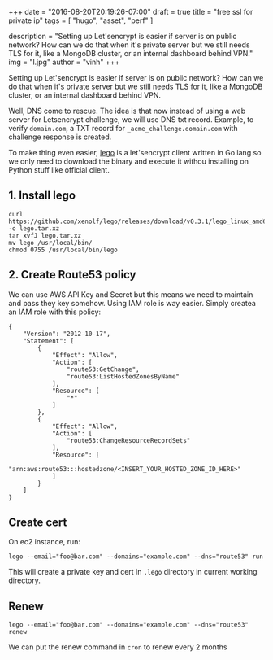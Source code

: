 +++
date = "2016-08-20T20:19:26-07:00"
draft = true
title = "free ssl for private ip"
tags = [ "hugo", "asset", "perf" ]

description = "Setting up Let'sencrypt is easier if server is on public network? How can we do that when it's private server but we still needs TLS for it, like a MongoDB cluster, or an internal dashboard behind VPN."
img = "l.jpg"
author = "vinh"
+++

Setting up Let'sencrypt is easier if server is on public network? How
can we do that when it's private server but we still needs TLS for it,
like a MongoDB cluster, or an internal dashboard behind VPN.

Well, DNS come to rescue. The idea is that now instead of using a web
server for Letsencrypt challenge, we will use DNS txt record. Example,
to verify `domain.com`, a TXT record for `_acme_challenge.domain.com`
with challenge response is created.

To make thing even easier, [lego](github.com/xenolf/lego) is a
let'sencrypt client written in Go lang so we only need to download the
binary and execute it withou installing on Python stuff like official
client.

## 1. Install lego

```
curl https://github.com/xenolf/lego/releases/download/v0.3.1/lego_linux_amd64.tar.xz
-o lego.tar.xz
tar xvfJ lego.tar.xz
mv lego /usr/local/bin/
chmod 0755 /usr/local/bin/lego
```

## 2. Create Route53 policy

We can use AWS API Key and Secret but this means we need to maintain and
pass they key somehow. Using IAM role is way easier. Simply createa an
IAM role with this policy:

```
{
    "Version": "2012-10-17",
    "Statement": [
        {
            "Effect": "Allow",
            "Action": [
                "route53:GetChange",
                "route53:ListHostedZonesByName"
            ],
            "Resource": [
                "*"
            ]
        },
        {
            "Effect": "Allow",
            "Action": [
                "route53:ChangeResourceRecordSets"
            ],
            "Resource": [
                "arn:aws:route53:::hostedzone/<INSERT_YOUR_HOSTED_ZONE_ID_HERE>"
            ]
        }
    ]
}
```

## Create cert

On ec2 instance, run:

```
lego --email="foo@bar.com" --domains="example.com" --dns="route53" run
```

This will create a private key and cert in `.lego` directory in current working directory. 

## Renew

```
lego --email="foo@bar.com" --domains="example.com" --dns="route53" renew
```

We can put the renew command in `cron` to renew every 2 months
